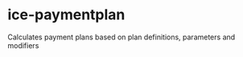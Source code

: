 ice-paymentplan
===============

Calculates payment plans based on plan definitions, parameters and modifiers
